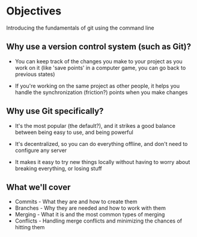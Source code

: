 # Objectives

Introducing the fundamentals of git using the command line

## Why use a version control system (such as Git)?

* You can keep track of the changes you make to your project as you
  work on it (like 'save points' in a computer game, you can go back
  to previous states)

* If you're working on the same project as other people, it helps you
  handle the synchronization (friction?) points when you make changes

## Why use Git specifically?

* It's the most popular (the default?), and it strikes a good balance
  between being easy to use, and being powerful

* It's decentralized, so you can do everything offline, and don't need
  to configure any server

* It makes it easy to try new things locally without having to worry
  about breaking everything, or losing stuff

## What we'll cover

* Commits - What they are and how to create them
* Branches - Why they are needed and how to work with them
* Merging - What it is and the most common types of merging
* Conflicts - Handling merge conflicts and minimizing the chances of hitting them
